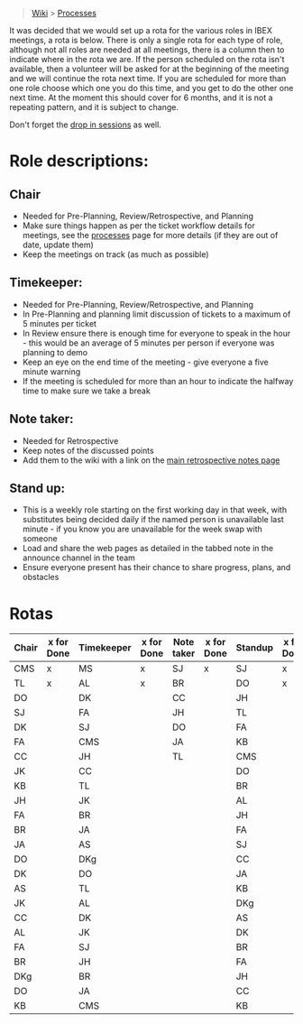 > [Wiki](Home) > [Processes](Processes)

It was decided that we would set up a rota for the various roles in IBEX meetings, a rota is below. There is only a single rota for each type of role, although not all roles are needed at all meetings, there is a column then to indicate where in the rota we are. If the person scheduled on the rota isn't available, then a volunteer will be asked for at the beginning of the meeting and we will continue the rota next time. If you are scheduled for more than one role choose which one you do this time, and you get to do the other one next time. At the moment this should cover for 6 months, and it is not a repeating pattern, and it is subject to change.

Don't forget the [drop in sessions](https://github.com/ISISComputingGroup/IBEX/wiki/Instrument-Control-Drop-in-Session) as well.

# Role descriptions:
## Chair 
* Needed for Pre-Planning, Review/Retrospective, and Planning
* Make sure things happen as per the ticket workflow details for meetings, see the [processes](Processes) page for more details (if they are out of date, update them)
* Keep the meetings on track (as much as possible)

## Timekeeper:
* Needed for Pre-Planning, Review/Retrospective, and Planning
* In Pre-Planning and planning limit discussion of tickets to a maximum of 5 minutes per ticket
* In Review ensure there is enough time for everyone to speak in the hour - this would be an average of 5 minutes per person if everyone was planning to demo
* Keep an eye on the end time of the meeting - give everyone a five minute warning
* If the meeting is scheduled for more than an hour to indicate the halfway time to make sure we take a break

## Note taker:
* Needed for Retrospective
* Keep notes of the discussed points
* Add them to the wiki with a link on the [main retrospective notes page](Retrospective-Notes)

## Stand up:
* This is a weekly role starting on the first working day in that week, with substitutes being decided daily if the named person is unavailable last minute - if you know you are unavailable for the week swap with someone
* Load and share the web pages as detailed in the tabbed note in the announce channel in the team
* Ensure everyone present has their chance to share progress, plans, and obstacles

# Rotas

| Chair | x for Done | Timekeeper | x for Done | Note taker | x for Done |Standup | x for Done |
| --- | --- | --- | --- | --- | --- |--- | --- |
| CMS | x | MS | x | SJ | x |SJ | x |
| TL | x | AL | x | BR |  |DO | x |
| DO |  | DK |  | CC |  |JH |  |
| SJ |  | FA |  | JH |  |TL |  |
| DK |  | SJ |  | DO |  |FA |  |
| FA |  | CMS |  | JA |  |KB |  |
| CC |  | JH |  | TL |  |CMS |  |
| JK |  | CC |  |  |  |DO |  |
| KB |  | TL |  |  |  |BR |  |
| JH |  | JK |  |  |  |AL |  |
| FA |  | BR |  |  |  |JH |  |
| BR |  | JA |  |  |  |FA |  |
| JA |  | AS |  |  |  |SJ |  |
| DO |  | DKg |  |  |  |CC |  |
| DK |  | DO |  |  |  |JA |  |
| AS |  | TL |  |  |  |KB |  |
| JK |  | AL |  |  |  |DKg |  |
| CC |  | DK |  |  |  |AS |  |
| AL |  | JK |  |  |  |DK |  |
| FA |  | SJ |  |  |  |BR |  |
| BR |  | JH |  |  |  |FA |  |
| DKg |  | BR |  |  |  |JH |  |
| DO |  | JA |  |  |  |CC |  |
| KB |  | CMS |  |  |  |KB |  |
